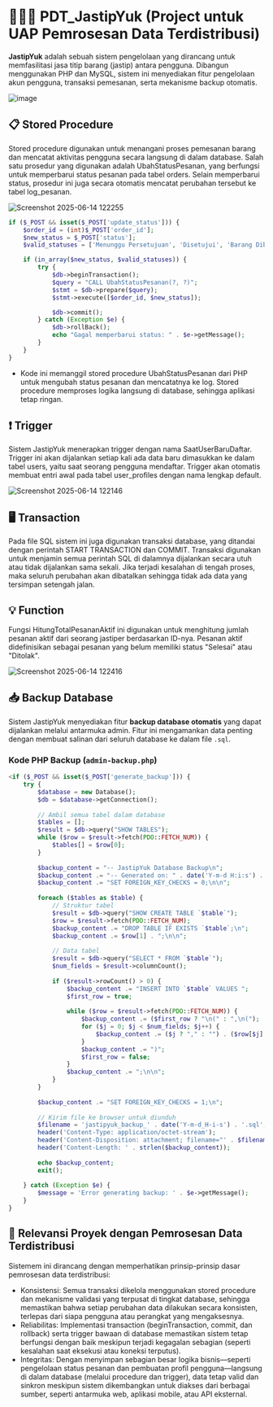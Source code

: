 # 👩🏻‍💻 PDT_JastipYuk (Project untuk UAP Pemrosesan Data Terdistribusi)

**JastipYuk** adalah sebuah sistem pengelolaan yang dirancang untuk memfasilitasi jasa titip barang (jastip) antara pengguna. Dibangun menggunakan PHP dan MySQL, sistem ini menyediakan fitur pengelolaan akun pengguna, transaksi pemesanan, serta mekanisme backup otomatis.

![image](https://github.com/user-attachments/assets/f0dd3b83-aaa8-4145-85cc-c73dc13a22c7)

## 📋 Stored Procedure
Stored procedure digunakan untuk menangani proses pemesanan barang dan mencatat aktivitas pengguna secara langsung di dalam database. Salah satu prosedur yang digunakan adalah UbahStatusPesanan, yang berfungsi untuk memperbarui status pesanan pada tabel orders. Selain memperbarui status, prosedur ini juga secara otomatis mencatat perubahan tersebut ke tabel log_pesanan.

![Screenshot 2025-06-14 122255](https://github.com/user-attachments/assets/96c866a1-0447-434c-b0fe-931c11348bf9)

```php
if ($_POST && isset($_POST['update_status'])) {
    $order_id = (int)$_POST['order_id'];
    $new_status = $_POST['status'];
    $valid_statuses = ['Menunggu Persetujuan', 'Disetujui', 'Barang Dibeli', 'Dikirim', 'Selesai', 'Ditolak'];

    if (in_array($new_status, $valid_statuses)) {
        try {
            $db->beginTransaction();
            $query = "CALL UbahStatusPesanan(?, ?)";
            $stmt = $db->prepare($query);
            $stmt->execute([$order_id, $new_status]);

            $db->commit();
        } catch (Exception $e) {
            $db->rollBack();
            echo "Gagal memperbarui status: " . $e->getMessage();
        }
    }
} 
```

* Kode ini memanggil stored procedure UbahStatusPesanan dari PHP untuk mengubah status pesanan dan mencatatnya ke log. Stored procedure memproses logika langsung di database, sehingga aplikasi tetap ringan.

## ❗ Trigger
Sistem JastipYuk menerapkan trigger dengan nama SaatUserBaruDaftar. Trigger ini akan dijalankan setiap kali ada data baru dimasukkan ke dalam tabel users, yaitu saat seorang pengguna mendaftar. Trigger akan otomatis membuat entri awal pada tabel user_profiles dengan nama lengkap default.

![Screenshot 2025-06-14 122146](https://github.com/user-attachments/assets/81248988-8823-4944-b6bc-e2c16c1be98d)


## 🖥️ Transaction
Pada file SQL sistem ini juga digunakan transaksi database, yang ditandai dengan perintah START TRANSACTION dan COMMIT. Transaksi digunakan untuk menjamin semua perintah SQL di dalamnya dijalankan secara utuh atau tidak dijalankan sama sekali. Jika terjadi kesalahan di tengah proses, maka seluruh perubahan akan dibatalkan sehingga tidak ada data yang tersimpan setengah jalan.

## 💡 Function
Fungsi HitungTotalPesananAktif ini digunakan untuk menghitung jumlah pesanan aktif dari seorang jastiper berdasarkan ID-nya. Pesanan aktif didefinisikan sebagai pesanan yang belum memiliki status "Selesai" atau "Ditolak". 

![Screenshot 2025-06-14 122416](https://github.com/user-attachments/assets/e8f42df4-c4ee-42e3-979e-71f3b1c9e781)


## 📥 Backup Database
Sistem JastipYuk menyediakan fitur **backup database otomatis** yang dapat dijalankan melalui antarmuka admin. Fitur ini mengamankan data penting dengan membuat salinan dari seluruh database ke dalam file `.sql`.
### Kode PHP Backup (`admin-backup.php`)

```php
<if ($_POST && isset($_POST['generate_backup'])) {
    try {
        $database = new Database();
        $db = $database->getConnection();
        
        // Ambil semua tabel dalam database
        $tables = [];
        $result = $db->query("SHOW TABLES");
        while ($row = $result->fetch(PDO::FETCH_NUM)) {
            $tables[] = $row[0];
        }
        
        $backup_content = "-- JastipYuk Database Backup\n";
        $backup_content .= "-- Generated on: " . date('Y-m-d H:i:s') . "\n\n";
        $backup_content .= "SET FOREIGN_KEY_CHECKS = 0;\n\n";
        
        foreach ($tables as $table) {
            // Struktur tabel
            $result = $db->query("SHOW CREATE TABLE `$table`");
            $row = $result->fetch(PDO::FETCH_NUM);
            $backup_content .= "DROP TABLE IF EXISTS `$table`;\n";
            $backup_content .= $row[1] . ";\n\n";
            
            // Data tabel
            $result = $db->query("SELECT * FROM `$table`");
            $num_fields = $result->columnCount();
            
            if ($result->rowCount() > 0) {
                $backup_content .= "INSERT INTO `$table` VALUES ";
                $first_row = true;
                
                while ($row = $result->fetch(PDO::FETCH_NUM)) {
                    $backup_content .= ($first_row ? "\n(" : ",\n(");
                    for ($j = 0; $j < $num_fields; $j++) {
                        $backup_content .= ($j ? "," : "") . ($row[$j] === null ? "NULL" : "'" . addslashes($row[$j]) . "'");
                    }
                    $backup_content .= ")";
                    $first_row = false;
                }
                $backup_content .= ";\n\n";
            }
        }
        
        $backup_content .= "SET FOREIGN_KEY_CHECKS = 1;\n";
        
        // Kirim file ke browser untuk diunduh
        $filename = 'jastipyuk_backup_' . date('Y-m-d_H-i-s') . '.sql';
        header('Content-Type: application/octet-stream');
        header('Content-Disposition: attachment; filename="' . $filename . '"');
        header('Content-Length: ' . strlen($backup_content));
        
        echo $backup_content;
        exit();
        
    } catch (Exception $e) {
        $message = 'Error generating backup: ' . $e->getMessage();
    }
}
```

## 📌 Relevansi Proyek dengan Pemrosesan Data Terdistribusi
Sistemem ini dirancang dengan memperhatikan prinsip-prinsip dasar pemrosesan data terdistribusi:
* Konsistensi: Semua transaksi dikelola menggunakan stored procedure dan mekanisme validasi yang terpusat di tingkat database, sehingga memastikan bahwa setiap perubahan data dilakukan secara konsisten, terlepas dari siapa pengguna atau perangkat yang mengaksesnya.
* Reliabilitas: Implementasi transaction (beginTransaction, commit, dan rollback) serta trigger bawaan di database memastikan sistem tetap berfungsi dengan baik meskipun terjadi kegagalan sebagian (seperti kesalahan saat eksekusi atau koneksi terputus).
* Integritas: Dengan menyimpan sebagian besar logika bisnis—seperti pengelolaan status pesanan dan pembuatan profil pengguna—langsung di dalam database (melalui procedure dan trigger), data tetap valid dan sinkron meskipun sistem dikembangkan untuk diakses dari berbagai sumber, seperti antarmuka web, aplikasi mobile, atau API eksternal.
